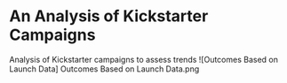 # An Analysis of Kickstarter Campaigns
Analysis of Kickstarter campaigns to assess trends
![Outcomes Based on Launch Data] 
Outcomes Based on Launch Data.png
